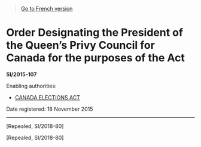 > [Go to French version](/fr/Règlements/Textes%20réglementaires/2015/107.md)

# Order Designating the President of the Queen’s Privy Council for Canada for the purposes of the Act

**SI/2015-107**

Enabling authorities: 
- [CANADA ELECTIONS ACT](/en/Acts/Statutes%20of%20Canada/2000/c.%209.md)

Date registered: 18 November 2015

----------


[Repealed, SI/2018-80]

[Repealed, SI/2018-80]


